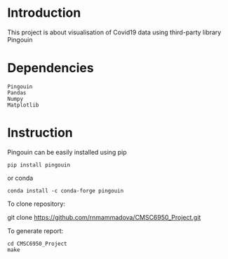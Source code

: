 # Introduction

This project is about visualisation of Covid19 data using third-party library Pingouin

# Dependencies

    Pingouin
    Pandas
    Numpy
    Matplotlib

# Instruction

Pingouin can be easily installed using pip

    pip install pingouin

or conda

    conda install -c conda-forge pingouin

To clone repository:

git clone https://github.com/rnmammadova/CMSC6950_Project.git

To generate report:

    cd CMSC6950_Project
    make


